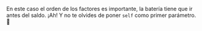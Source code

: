 En este caso el orden de los factores es importante, la batería tiene que ir antes del saldo. ¡Ah! Y no te olvides de poner `self` como primer parámetro. :eyes: